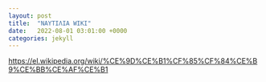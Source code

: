 ```yaml
---
layout: post
title:  "ΝΑΥΤΙΛΙΑ WIKI"
date:   2022-08-01 03:01:00 +0000
categories: jekyll
---
```

https://el.wikipedia.org/wiki/%CE%9D%CE%B1%CF%85%CF%84%CE%B9%CE%BB%CE%AF%CE%B1

